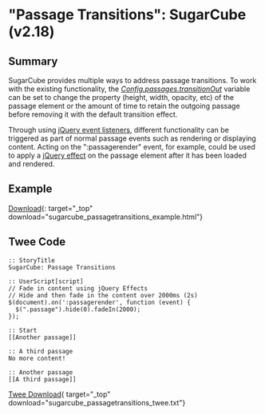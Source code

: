 # "Passage Transitions": SugarCube (v2.18)

## Summary

SugarCube provides multiple ways to address passage transitions. To work with the existing functionality, the *[Config.passages.transitionOut](http://www.motoslave.net/sugarcube/2/docs/#config-api-property-passages-transitionout)* variable can be set to change the property (height, width, opacity, etc) of the passage element or the amount of time to retain the outgoing passage before removing it with the default transition effect.

Through using [jQuery event listeners](https://api.jquery.com/category/events/), different functionality can be triggered as part of normal passage events such as rendering or displaying content. Acting on the ":passagerender" event, for example, could be used to apply a [jQuery effect](https://api.jquery.com/category/effects/) on the passage element after it has been loaded and rendered.

## Example

[Download](sugarcube_passagetransitions_example.html){: target="_top" download="sugarcube_passagetransitions_example.html"}

## Twee Code

```twee
:: StoryTitle
SugarCube: Passage Transitions

:: UserScript[script]
// Fade in content using jQuery Effects
// Hide and then fade in the content over 2000ms (2s)
$(document).on(':passagerender', function (event) {
  $(".passage").hide(0).fadeIn(2000);
});

:: Start
[[Another passage]]

:: A third passage
No more content!

:: Another passage
[[A third passage]]

```

[Twee Download](sugarcube_passagetransitions_twee.txt){ target="_top" download="sugarcube_passagetransitions_twee.txt"}
